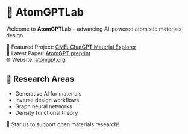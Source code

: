 # 👾 AtomGPTLab

Welcome to **AtomGPTLab** – advancing AI-powered atomistic materials design.

🚀 Featured Project: [CME: ChatGPT Material Explorer](https://github.com/AtomGPTLab/chatgpt_material_explorer)  
📄 Latest Paper: [AtomGPT preprint](hhttps://doi.org/10.26434/chemrxiv-2025-gblz7)  
🌐 Website: [atomgpt.org](https://atomgpt.org)

## 🔬 Research Areas
- Generative AI for materials
- Inverse design workflows
- Graph neural networks
- Density functional theory


🌟 Star us to support open materials research!

